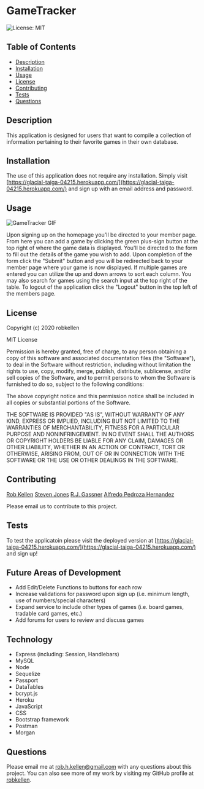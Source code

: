 # GameTracker
![License: MIT](https://img.shields.io/badge/License-MIT-green.svg)
  
## Table of Contents
- [Description](#description)
- [Installation](#installation)
- [Usage](#usage)
- [License](#license)
- [Contributing](#contributing)
- [Tests](#tests)
- [Questions](#questions)
    
  
## Description
This application is designed for users that want to compile a collection of information pertaining to their favorite games in their own database.  


## Installation 
The use of this application does not require any installation.  Simply visit [https://glacial-taiga-04215.herokuapp.com/](https://glacial-taiga-04215.herokuapp.com/) and sign up with an email address and password. 

## Usage

![GameTracker GIF](GameTracker.gif)

Upon signing up on the homepage you'll be directed to your member page.  From here you can add a game by clicking the green plus-sign button at the top right of where  the game data is displayed.  You'll be directed to the form to fill out the details of the game you wish to add.  Upon completion of the form click the "Submit" button and you will be redirected back to your member page where your game is now displayed.  If multiple games are entered you can utilize the up and down arrows to sort each column.  You may also search for games using the search input at the top right of the table.  To logout of the application click the "Logout" button in the top left of the members page.  

## License
Copyright (c) 2020 robkellen
  
MIT License
    
Permission is hereby granted, free of charge, to any person obtaining a copy of this software and associated documentation files (the "Software"), to deal in the Software without restriction, including without limitation the rights to use, copy, modify, merge, publish, distribute, sublicense, and/or sell copies of the Software, and to permit persons to whom the Software is furnished to do so, subject to the following conditions:
    
The above copyright notice and this permission notice shall be included in all copies or substantial portions of the Software.
  
THE SOFTWARE IS PROVIDED "AS IS", WITHOUT WARRANTY OF ANY KIND, EXPRESS OR IMPLIED, INCLUDING BUT NOT LIMITED TO THE WARRANTIES OF MERCHANTABILITY, FITNESS FOR A PARTICULAR PURPOSE AND NONINFRINGEMENT. IN NO EVENT SHALL THE AUTHORS OR COPYRIGHT HOLDERS BE LIABLE FOR ANY CLAIM, DAMAGES OR OTHER LIABILITY, WHETHER IN AN ACTION OF CONTRACT, TORT OR OTHERWISE, ARISING FROM, OUT OF OR IN CONNECTION WITH THE SOFTWARE OR THE USE OR OTHER DEALINGS IN THE SOFTWARE.

## Contributing
[Rob Kellen](https://github.com/robkellen)
[Steven Jones](https://github.com/StevenSJones)
[R.J. Gassner](https://github.com/razzlejazzled)
[Alfredo Pedroza Hernandez](https://github.com/aphernandez13)

Please email us to contribute to this project.

## Tests
To test the applicatoin please visit the deployed version at [https://glacial-taiga-04215.herokuapp.com/](https://glacial-taiga-04215.herokuapp.com/) and sign up!

## Future Areas of Development
- Add Edit/Delete Functions to buttons for each row
- Increase validations for password upon sign up (i.e. minimum length, use of numbers/special characters)
- Expand service to include other types of games (i.e. board games, tradable card games, etc.)
- Add forums for users to review and discuss games

## Technology 
- Express (including: Session, Handlebars)
- MySQL
- Node
- Sequelize
- Passport
- DataTables
- bcrypt.js
- Heroku
- JavaScript
- CSS
- Bootstrap framework
- Postman
- Morgan
  
## Questions
Please email me at rob.h.kellen@gmail.com with any questions about this project.  You can also see more of my work by visiting my GitHub profile at [robkellen](https://github.com{userName}).
